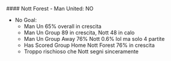 #### Nott Forest - Man United: NO
- No Goal:
    - Man Un 65% overall in crescita
    - Man Un Group 89 in crescita, Nott 48 in calo
    - Man Un Group Away 76% Nott 0.6% lol ma solo 4 partite
    - Has Scored Group Home Nott Forest 76% in crescita
    - Troppo rischioso che Nott segni sinceramente
    